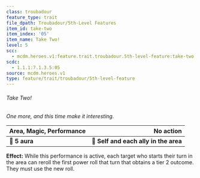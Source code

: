 ```yaml
---
class: troubadour
feature_type: trait
file_dpath: Troubadour/5th-Level Features
item_id: take-two
item_index: '05'
item_name: Take Two!
level: 5
scc:
  - mcdm.heroes.v1:feature.trait.troubadour.5th-level-feature:take-two
scdc:
  - 1.1.1:7.1.3.5:05
source: mcdm.heroes.v1
type: feature/trait/troubadour/5th-level-feature
---
```


###### Take Two!

*One more, and this time make it interesting.*

| **Area, Magic, Performance** |                         **No action** |
| ---------------------------- | ------------------------------------: |
| **📏 5 aura**                | **🎯 Self and each ally in the area** |

**Effect:** While this performance is active, each target who starts their turn in the area can reroll the first power roll that turn that obtains a tier 2 outcome. They must use the new roll.
